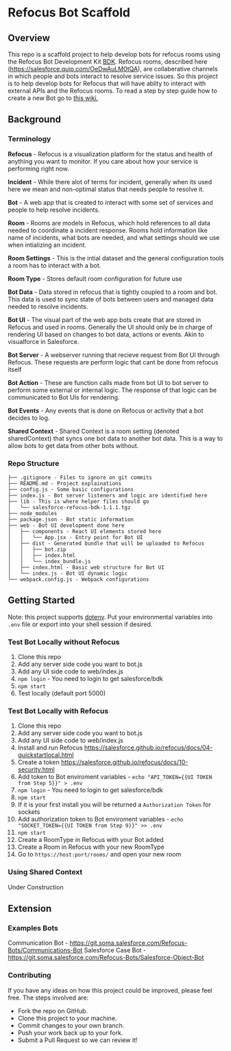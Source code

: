 # Refocus Bot Scaffold

## Overview
This repo is a scaffold project to help develop bots for refocus rooms using the Refocus Bot Development Kit [BDK](git.soma.salesforce.com/Refocus-Bots/refocus-bdk). Refocus rooms, described here (https://salesforce.quip.com/OeDwAuLM0tQA), are collaberative channels in which people and bots interact to resolve service issues. So this project is to help develop bots for Refocus that will have ablity to interact with external APIs and the Refocus rooms.
To read a step by step guide how to create a new Bot go to [this wiki.](https://git.soma.salesforce.com/pages/Refocus-Bots/Docs/)

## Background
### Terminology
**Refocus** - Refocus is a visualization platform for the status and health of anything you want to monitor. If you care about how your service is performing right now.

**Incident** - While there alot of terms for incident, generally when its used here we mean and non-optimal status that needs people to resolve it.

**Bot** - A web app that is created to interact with some set of services and people to help resolve incidents.

**Room** - Rooms are models in Refocus, which hold references to all data needed to coordinate a incident response. Rooms hold information like name of incidents, what bots are needed, and what settings should we use when intializing an incident.

**Room Settings** - This is the intial dataset and the general configuration tools a room has to interact with a bot.

**Room Type** - Stores default room configuration for future use

**Bot Data** - Data stored in refocus that is tightly coupled to a room and bot. This data is used to sync state of bots between users and managed data needed to resolve incidents.

**Bot UI** - The visual part of the web app bots create that are stored in Refocus and used in rooms. Generally the UI should only be in charge of rendering UI based on changes to bot data, actions or events. Akin to visualforce in Salesforce.

**Bot Server** - A webserver running that recieve request from Bot UI through Refocus. These requests are perform logic that cant be done from refocus itself

**Bot Action** - These are function calls made from bot UI to bot server to perform some external or internal logic. The response of that logic can be communicated to Bot UIs for rendering.

**Bot Events** - Any events that is done on Refocus or activity that a bot decides to log.

**Shared Context** - Shared Context is a room setting (denoted sharedContext) that syncs one bot data to another bot data. This is a way to allow bots to get data from other bots without.

### Repo Structure
```text
├── .gitignore - Files to ignore on git commits
├── README.md - Project explainations
├── config.js - Some basic configurations
├── index.js - Bot server listeners and logic are identified here
├── lib - This is where helper files should go
│   └── salesforce-refocus-bdk-1.1.1.tgz
├── node_modules
├── package.json - Bot static information
├── web - Bot UI development done here
│   ├── components - React UI elements stored here
│   │   └── App.jsx - Entry point for Bot UI
│   ├── dist - Generated bundle that will be uploaded to Refocus
│   │   ├── bot.zip
│   │   ├── index.html
│   │   └── index_bundle.js
│   ├── index.html - Basic web structure for Bot UI
│   └── index.js - Bot UI dynamic logic
└── webpack.config.js - Webpack configurations
```

## Getting Started

Note: this project supports [dotenv](https://github.com/motdotla/dotenv). Put your environmental variables into `.env` file or export into your shell session if desired.

### Test Bot Locally without Refocus
1.  Clone this repo
2.	Add any server side code you want to bot.js
3.	Add any UI side code to web/index.js
4.	```npm login``` - You need to login to get salesforce/bdk
5.	```npm start```
6.	Test locally (default port 5000)

### Test Bot Locally with Refocus
1.  Clone this repo
2.	Add any server side code you want to bot.js
3.	Add any UI side code to web/index.js
4.	Install and run Refocus https://salesforce.github.io/refocus/docs/04-quickstartlocal.html
5.	Create a token https://salesforce.github.io/refocus/docs/10-security.html
6.	Add token to Bot enviroment variables -  ```echo "API_TOKEN={{UI TOKEN from Step 5}}" > .env ```
7.	```npm login``` - You need to login to get salesforce/bdk
8.	```npm start```
9.	If it is your first install you will be returned a ```Authorization Token``` for sockets
10.	Add authorization token to Bot enviroment variables -  ```echo "SOCKET_TOKEN={{UI TOKEN from Step 9}}" >> .env```
11.	```npm start```
12. Create a RoomType in Refocus with your Bot added
13. Create a Room in Refocus with your new RoomType
14.	Go to ```https://host:port/rooms/``` and open your new room

###  Using Shared Context
Under Construction

## Extension
### Examples Bots
Communication Bot - https://git.soma.salesforce.com/Refocus-Bots/Communications-Bot
Salesforce Case Bot - https://git.soma.salesforce.com/Refocus-Bots/Salesforce-Object-Bot

### Contributing
If you have any ideas on how this project could be improved, please feel free. The steps involved are:
* Fork the repo on GitHub.
* Clone this project to your machine.
* Commit changes to your own branch.
* Push your work back up to your fork.
* Submit a Pull Request so we can review it!
